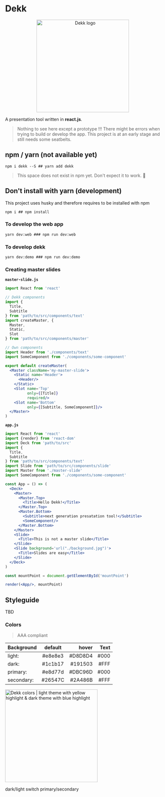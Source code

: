 # Dekk

<p align="center"><img width="300" src="https://raw.githubusercontent.com/sinnerschrader/dekk/master/resources/logo.png" alt="Dekk logo"/></p>

A presentation tool written in **react.js**.

> Nothing to see here except a prototype !!!
> There might be errors when trying to build or develop the app.
> This project is at an early stage and still needs some seatbelts.

## npm / yarn (not available yet)

```shell
npm i dekk --S ## yarn add dekk
```

> This space does not exist in npm yet. Don't expect it to work. 💩


## Don't install with **yarn** (development)

This project uses husky and therefore requires to be installed with npm

```shell
npm i ## npm install
```


### To develop the web app

```shell
yarn dev:web ### npm run dev:web
```


### To develop dekk

```shell
yarn dev:demo ### npm run dev:demo
```


### Creating master slides

**`master-slide.js`**

```jsx
import React from 'react'

// Dekk components
import {
  Title,
  Subtitle
} from 'path/to/src/components/text'
import createMaster, {
  Master,
  Static,
  Slot
} from 'path/to/src/components/master'

// Own components
import Header from './components/text'
import SomeComponent from './components/some-component'

export default createMaster(
  <Master className='my-master-slide'>
    <Static name='Header'>
      <Header/>
    </Static>
    <Slot name='Top'
          only={[Title]}
          required/>
    <Slot name='Bottom'
          only={[Subtitle, SomeComponent]}/>
  </Master>
)

```

**`app.js`**

```jsx
import React from 'react'
import {render} from 'react-dom'
import Deck from 'path/to/src'
import {
  Title,
  Subtitle
} from 'path/to/src/components/text'
import Slide from 'path/to/src/components/slide'
import Master from './master-slide'
import SomeComponent from './components/some-component'

const App = () => (
  <Deck>
    <Master>
      <Master.Top>
        <Title>Hello Dekk!</Title>
      </Master.Top>
      <Master.Bottom>
        <Subtitle>next generation presatation tool!</Subtitle>
        <SomeComponent/>
      </Master.Bottom>
    </Master>
    <Slide>
      <Title>This is not a master slide</Title>
    </Slide>
    <Slide background='url("./background.jpg")'>
      <Title>Slides are easy</Title>
    </Slide>
  </Deck>
)

const mountPoint = document.getElementById('mountPoint')

render(<App/>, mountPoint)

```


## Styleguide

TBD

### Colors

> AAA compliant

| Background | default | hover   | Text  |
| -----------|:-------:| -------:| -----:|
| light:     | #e8e8e3 | #D8D8D4 | #000  |
| dark:      | #1c1b17 | #191503 | #FFF  |
| primary:   | #e8d77d | #DBC96D | #000  |
| secondary: | #26547C | #2A486B | #FFF  |

<img width="300" src="https://cdn.rawgit.com/sinnerschrader/dekk/master/resources/colors.svg#0000000001" alt="Dekk colors | light theme with yellow highlight & dark theme with blue highlight"/>

dark/light switch primary/secondary
